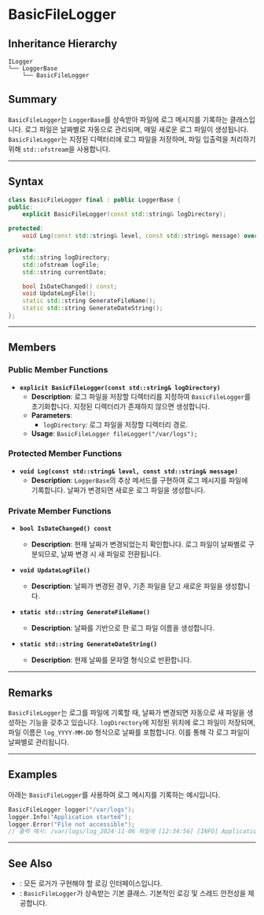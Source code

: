 # BasicFileLogger

## Inheritance Hierarchy

```
ILogger
└── LoggerBase
    └── BasicFileLogger
```

## Summary

`BasicFileLogger`는 `LoggerBase`를 상속받아 파일에 로그 메시지를 기록하는 클래스입니다. 로그 파일은 날짜별로 자동으로 관리되며, 매일 새로운 로그 파일이 생성됩니다.
`BasicFileLogger`는 지정된 디렉터리에 로그 파일을 저장하며, 파일 입출력을 처리하기 위해 `std::ofstream`을 사용합니다.

---

## Syntax

```c++
class BasicFileLogger final : public LoggerBase {
public:
    explicit BasicFileLogger(const std::string& logDirectory);

protected:
    void Log(const std::string& level, const std::string& message) override;

private:
    std::string logDirectory;
    std::ofstream logFile;
    std::string currentDate;

    bool IsDateChanged() const;
    void UpdateLogFile();
    static std::string GenerateFileName();
    static std::string GenerateDateString();
};
```

---

## Members

### Public Member Functions

- **`explicit BasicFileLogger(const std::string& logDirectory)`**
    - **Description**: 로그 파일을 저장할 디렉터리를 지정하여 `BasicFileLogger`를 초기화합니다. 지정된 디렉터리가 존재하지 않으면 생성합니다.
    - **Parameters**:
        - `logDirectory`: 로그 파일을 저장할 디렉터리 경로.
    - **Usage**: `BasicFileLogger fileLogger("/var/logs");`

### Protected Member Functions

- **`void Log(const std::string& level, const std::string& message)`**
    - **Description**: `LoggerBase`의 추상 메서드를 구현하여 로그 메시지를 파일에 기록합니다. 날짜가 변경되면 새로운 로그 파일을 생성합니다.

### Private Member Functions

- **`bool IsDateChanged() const`**
    - **Description**: 현재 날짜가 변경되었는지 확인합니다. 로그 파일이 날짜별로 구분되므로, 날짜 변경 시 새 파일로 전환됩니다.

- **`void UpdateLogFile()`**
    - **Description**: 날짜가 변경된 경우, 기존 파일을 닫고 새로운 파일을 생성합니다.

- **`static std::string GenerateFileName()`**
    - **Description**: 날짜를 기반으로 한 로그 파일 이름을 생성합니다.

- **`static std::string GenerateDateString()`**
    - **Description**: 현재 날짜를 문자열 형식으로 반환합니다.

---

## Remarks

`BasicFileLogger`는 로그를 파일에 기록할 때, 날짜가 변경되면 자동으로 새 파일을 생성하는 기능을 갖추고 있습니다. `logDirectory`에 지정된 위치에 로그 파일이 저장되며, 파일 이름은
`log_YYYY-MM-DD` 형식으로 날짜를 포함합니다. 이를 통해 각 로그 파일이 날짜별로 관리됩니다.

---

## Examples

아래는 `BasicFileLogger`를 사용하여 로그 메시지를 기록하는 예시입니다.

```c++
BasicFileLogger logger("/var/logs");
logger.Info("Application started");
logger.Error("File not accessible");
// 출력 예시: /var/logs/log_2024-11-06 파일에 [12:34:56] [INFO] Application started 기록
```

---

## See Also

- **[](ILogger.md)**: 모든 로거가 구현해야 할 로깅 인터페이스입니다.
- **[](BaseLogger.md)**: `BasicFileLogger`가 상속받는 기본 클래스. 기본적인 로깅 및 스레드 안전성을 제공합니다.
